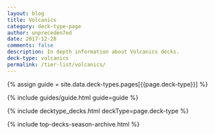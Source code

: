 ```yaml
---
layout: blog
title: Volcanics
category: deck-type-page
author: unpreceden7ed
date: 2017-12-28
comments: false
description: In depth information about Volcanics decks.
deck-type: volcanics
permalink: /tier-list/volcanics/
---
```


{% assign guide = site.data.deck-types.pages[{{page.deck-type}}] %}

{% include guides/guide.html guide=guide %}

{% include decktype_decks.html deckType=page.deck-type %}

{% include top-decks-season-archive.html %}